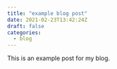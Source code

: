 ```yaml
---
title: "example blog post"
date: 2021-02-23T13:42:24Z
draft: false
categories:
  - blog
---
```


This is an example post for my blog.